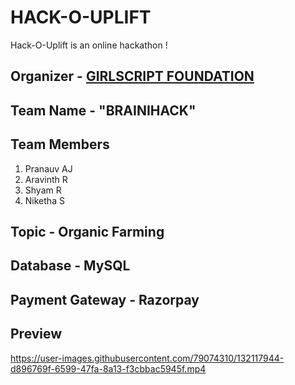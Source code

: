 <h1>HACK-O-UPLIFT</h1>

Hack-O-Uplift is an online hackathon !

## Organizer - [GIRLSCRIPT FOUNDATION](https://uplift.girlscript.tech/about.html#about-girlscript)

## Team Name - "BRAINIHACK"

## Team Members

1. Pranauv AJ
2. Aravinth R
3. Shyam R
4. Niketha S

## Topic - Organic Farming

## Database - MySQL

## Payment Gateway - Razorpay

## Preview

https://user-images.githubusercontent.com/79074310/132117944-d896769f-6599-47fa-8a13-f3cbbac5945f.mp4
